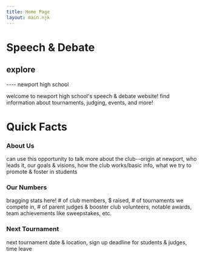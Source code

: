 ```yaml
---
title: Home Page
layout: main.njk
---
```

# Speech & Debate

## explore

\---- newport high school

welcome to newport high school's speech & debate website! find information about tournaments, judging, events, and more!

# Quick Facts

### About Us

can use this opportunity to talk more about  the club--origin at newport, who leads it, our goals & visions, how the club works/basic info, what we try to promote & foster in students

### Our Numbers

bragging stats here! \# of club members, $ raised, \# of tournaments we compete in, \# of parent judges & booster club volunteers, notable awards, team achievements like sweepstakes, etc.

### Next Tournament

next tournament date & location, sign up deadline for students & judges, time leave